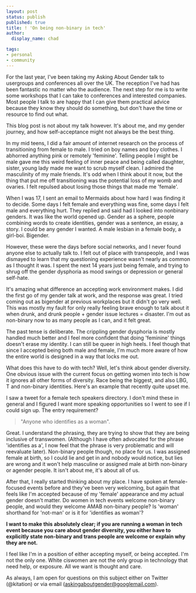 ```yaml
---
layout: post
status: publish
published: true
title: ! 'On being non-binary in tech'
author:
  display_name: chad

tags:
- personal
- community
---
```

For the last year, I've been taking my Asking About Gender talk to usergroups and conferences all over the UK. The reception I've had has been fantastic no matter who the audience. The next step for me is to write some workshops that I can take to conferences and interested companies. Most people I talk to are happy that I can give them practical advice because they know they should do something, but don't have the time or resource to find out what. 

This blog post is not about my talk however. It's about me, and my gender journey, and how self-acceptance might not always be the best thing.

<!--more-->

In my mid teens, I did a fair amount of internet research on the process of transitioning from female to male. I tried on boy names and boy clothes. I abhorred anything pink or remotely 'feminine'. Telling people I might be male gave me this weird feeling of inner peace and being called daughter, sister, young lady made me want to scrub myself clean. I admired the masculinity of my male friends. It's odd when I think about it now, but the thing that put me off transitioning was the potential loss of my womb and ovaries. I felt repulsed about losing those things that made me 'female'.

When I was 17, I sent an email to Mermaids about how hard I was finding it to decide. Some days I felt female and everything was fine, some days I felt male and everything hurt. They replied and said had I looked into nonbinary genders. It was like the world opened up. Gender as a sphere, people combining words to create identities, gender was a sentence, an essay, a story. I could be any gender I wanted. A male lesbian in a female body, a girl-boi. Bigender.

However, these were the days before social networks, and I never found anyone else to actually talk to. I felt out of place with transpeople, and I was dismayed to learn that my questioning experience wasn't nearly as common as I thought it was. I spent the next 14 years just being female, and trying to shrug off the gender dysphoria as mood swings or depression or general self-hate.

It's amazing what difference an accepting work environment makes. I did the first go of my gender talk at work, and the response was great. I tried coming out as bigender at previous workplaces but it didn't go very well. This was mostly my fault for only really feeling brave enough to talk about it when drunk, and drunk people + gender issue lectures = disaster. I'm out as non-binary now to as many people as I can, and it felt great.

The past tense is deliberate. The crippling gender dysphoria is mostly handled much better and I feel more confident that doing 'feminine' things doesn't erase my identity. I can still be queer in high heels. I feel though that since I accepted being both male and female, I'm much more aware of how the entire world is designed in a way that locks me out. 

What does this have to do with tech? Well, let's think about gender diversity. One obvious issue with the current focus on getting women into tech is how it ignores all other forms of diversity. Race being the biggest, and also LBG, T and non-binary identities. Here's an example that recently quite upset me.

I saw a tweet for a female tech speakers directory. I don't mind these in general and I figured I want more speaking opportunities so I went to see if I could sign up. The entry requirement?

> "Anyone who identifies as a woman".

Great. I understand the phrasing, they are trying to show that they are being inclusive of transwomen. (Although I have often advocated for the phrase 'identifies as a', I now feel that the phrase is very problematic and will reevaluate later). Non-binary people though, no place for us. I was assigned female at birth, so I could lie and get in and nobody would notice, but lies are wrong and it won't help masculine or assigned male at birth non-binary or agender people. It isn't about me, it's about all of us. 

After that, I really started thinking about my place. I have spoken at female-focused events before and they've been very welcoming, but again that feels like I'm accepted because of my 'female' appearance and my actual gender doesn't matter. Do women in tech events welcome non-binary people, and would they welcome AMAB non-binary people? Is 'woman' shorthand for 'not-man' or is it for 'identifies as woman'? 

**I want to make this absolutely clear; if you are running a woman in tech event because you care about gender diversity, you either have to explicitly state non-binary and trans people are welcome or explain why they are not.**

I feel like I'm in a position of either accepting myself, or being accepted. I'm not the only one. White ciswomen are not the only group in technology that need help, or exposure. All we want is thought and care. 

As always, I am open for questions on this subject either on Twitter (@kitation) or via email (askingaboutgender@googlemail.com). 



